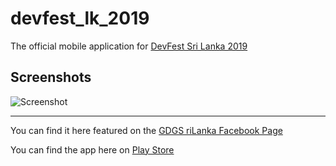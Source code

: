 # devfest_lk_2019

The official mobile application for [DevFest Sri Lanka 2019](https://devfest19.gdgsrilanka.org/)

## Screenshots

![Screenshot](https://play.google.com/store/apps/details?id=org.gdgsrilanka.devfest19&fbclid=IwAR3yiARxqoYbzHT9qNk5fmINki0mIcSK54K54jXhR4ZSAidfdu8LEcvWkAY)

---

You can find it here featured on the [GDGS riLanka Facebook Page](https://www.facebook.com/GDGSriLanka/photos/a.608508595861258/2879483418763753/?type=3&theater)

You can find the app here on [Play Store](https://play.google.com/store/apps/details?id=org.gdgsrilanka.devfest19&fbclid=IwAR3yiARxqoYbzHT9qNk5fmINki0mIcSK54K54jXhR4ZSAidfdu8LEcvWkAY)
